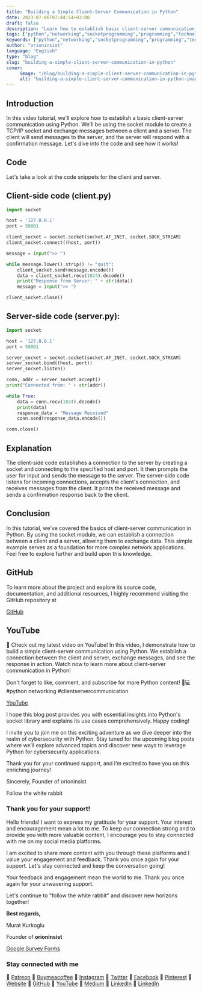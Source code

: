 ```yaml
---
title: "Building a Simple Client-Server Communication in Python"
date: 2023-07-06T07:44:54+03:00
draft: false
description: "Learn how to establish basic client-server communication with Python. Explore the code and see how it works. 🐍💻 #Python #Networking"
tags: ["python","networking","socketprogramming","programming","technology","pythonlibraries","networkcommunication"]
keywords: ["python","networking","socketprogramming","programming","technology","pythonlibraries","networkcommunication"]
author: "orioninsist"
language: "English"
type: "blog"
slug: "building-a-simple-client-server-communication-in-python"
cover:
     image: "/blog/building-a-simple-client-server-communication-in-python.md.png"
     alt: "building-a-simple-client-server-communication-in-python-image"
---
```


## Introduction
In this video tutorial, we'll explore how to establish a basic client-server communication using Python. We'll be using the socket module to create a TCP/IP socket and exchange messages between a client and a server. The client will send messages to the server, and the server will respond with a confirmation message. Let's dive into the code and see how it works!

## Code
Let's take a look at the code snippets for the client and server.

## Client-side code (client.py)

```python
import socket

host = '127.0.0.1'
port = 50001

client_socket = socket.socket(socket.AF_INET, socket.SOCK_STREAM)
client_socket.connect((host, port))

message = input(">> ")

while message.lower().strip() != "quit":
    client_socket.send(message.encode())
    data = client_socket.recv(1024).decode()
    print("Response from Server: " + str(data))
    message = input(">> ")

client_socket.close()
```

## Server-side code (server.py):

```python
import socket

host = '127.0.0.1'
port = 50001

server_socket = socket.socket(socket.AF_INET, socket.SOCK_STREAM)
server_socket.bind((host, port))
server_socket.listen()

conn, addr = server_socket.accept()
print("Connected from: " + str(addr))

while True:
    data = conn.recv(1024).decode()
    print(data)
    response_data = "Message Received"
    conn.send(response_data.encode())

conn.close()
```

## Explanation
The client-side code establishes a connection to the server by creating a socket and connecting to the specified host and port. It then prompts the user for input and sends the message to the server. The server-side code listens for incoming connections, accepts the client's connection, and receives messages from the client. It prints the received message and sends a confirmation response back to the client.

## Conclusion
In this tutorial, we've covered the basics of client-server communication in Python. By using the socket module, we can establish a connection between a client and a server, allowing them to exchange data. This simple example serves as a foundation for more complex network applications. Feel free to explore further and build upon this knowledge.

## GitHub

To learn more about the project and explore its source code, documentation, and additional resources, I highly recommend visiting the GitHub repository at
 
[GitHub](https://github.com/orioninsist/cyber-security-applications-with-python)

## YouTube

🎥 Check out my latest video on YouTube! In this video, I demonstrate how to build a simple client-server communication using Python. We establish a connection between the client and server, exchange messages, and see the response in action. Watch now to learn more about client-server communication in Python!

Don't forget to like, comment, and subscribe for more Python content! 🐍💻 #python networking #clientservercommunication

[YouTube](https://youtu.be/ShmJ-zsF6p8)
  
I hope this blog post provides you with essential insights into Python's socket library and explains its use cases comprehensively. Happy coding!

I invite you to join me on this exciting adventure as we dive deeper into the realm of cybersecurity with Python. Stay tuned for the upcoming blog posts where we’ll explore advanced topics and discover new ways to leverage Python for cybersecurity applications.

  
Thank you for your continued support, and I’m excited to have you on this enriching journey!

Sincerely, Founder of orioninsist
  
Follow the white rabbit  

### Thank you for your support!
 

Hello friends! I want to express my gratitude for your support. Your interest and encouragement mean a lot to me. To keep our connection strong and to provide you with more valuable content, I encourage you to stay connected with me on my social media platforms.

I am excited to share more content with you through these platforms and I value your engagement and feedback. Thank you once again for your support. Let's stay connected and keep the conversation going!

Your feedback and engagement mean the world to me. Thank you once again for your unwavering support.

Let's continue to "follow the white rabbit" and discover new horizons together!
  
**Best regards,**
  
 Murat Kurkoglu

Founder of **orioninsist**
  
[Google Survey Forms](https://forms.gle/ukyiWezAChwWRWzz9)

  
### Stay connected with me

🔗 [Patreon](https://www.patreon.com/orioninsist)
🔗 [Buymeacoffee](https://www.buymeacoffee.com/orioninsist)
🔗 [Instagram](https://www.instagram.com/insistorion/)
🔗 [Twitter](https://twitter.com/InsistOrion/)
🔗 [Facebook](https://www.facebook.com/insistorion)
🔗 [Pinterest](https://www.pinterest.com/orioninsist/)
🔗 [Website](https://orioninsist.org/)
🔗 [GitHub](https://github.com/orioninsist)
🔗 [YouTube](https://www.youtube.com/@orioninsist-official/)
🔗 [Medium](https://orioninsist.dev/)
🔗 [LinkedIn](https://www.linkedin.com/in/-murat-kurkoglu/)
🔗 [LinkedIn](https://www.linkedin.com/company/orioninsist/)
